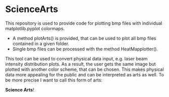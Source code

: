 # ScienceArts

This repository is used to provide code for plotting bmp files with individual matplotlib.pyplot colormaps.

- A method plotArts() is provided, that can be used to plot all bmp files contained in a given folder.
- Single bmp files can be processed with the method HeatMapplotter().

This tool can be used to convert physical data input, e.g. laser beam intensity distribution plots. As a result, the user gets the same image but plotted with another color scheme, that can be chosen. 
This makes physical data more appealing for the public and can be interpreted as arts as well. To be more precise I want to call this form of arts:

**Science Arts**!

